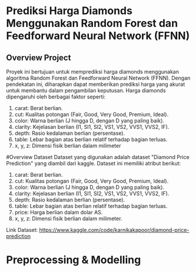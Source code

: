 # Prediksi Harga Diamonds Menggunakan Random Forest dan Feedforward Neural Network (FFNN)
## Overview Project
Proyek ini bertujuan untuk memprediksi harga diamonds menggunakan algoritma Random Forest dan Feedforward Neural Network (FFNN). Dengan pendekatan ini, diharapkan dapat memberikan prediksi harga yang akurat untuk membantu dalam pengambilan keputusan. Harga diamonds dipengaruhi oleh berbagai faktor seperti:
1. carat: Berat berlian.
2. cut: Kualitas potongan (Fair, Good, Very Good, Premium, Ideal).
3. color: Warna berlian (J hingga D, dengan D yang paling baik).
4. clarity: Kejelasan berlian (I1, SI1, SI2, VS1, VS2, VVS1, VVS2, IF).
5. depth: Rasio kedalaman berlian (persentase).
6. table: Lebar bagian atas berlian relatif terhadap bagian terluas.
7. x, y, z: Dimensi fisik berlian dalam milimeter

#Overview Dataset
Dataset yang digunakan adalah dataset "Diamond Price Prediction" yang diambil dari kaggle. Dataset ini memiliki atribut berikut:
1. carat: Berat berlian.
2. cut: Kualitas potongan (Fair, Good, Very Good, Premium, Ideal).
3. color: Warna berlian (J hingga D, dengan D yang paling baik).
4. clarity: Kejelasan berlian (I1, SI1, SI2, VS1, VS2, VVS1, VVS2, IF).
5. depth: Rasio kedalaman berlian (persentase).
6. table: Lebar bagian atas berlian relatif terhadap bagian terluas.
7. price: Harga berlian dalam dolar AS.
8. x, y, z: Dimensi fisik berlian dalam milimeter.

Link Dataset: https://www.kaggle.com/code/karnikakapoor/diamond-price-prediction

# Preprocessing & Modelling
